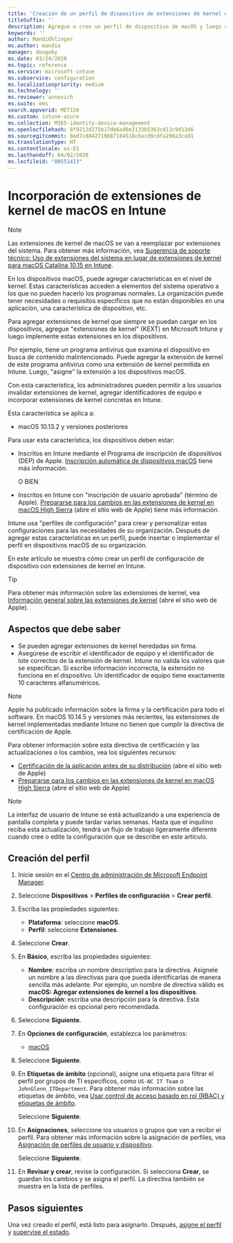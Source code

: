 ```yaml
---
title: 'Creación de un perfil de dispositivo de extensiones de kernel de macOS con Microsoft Intune: Azure | Microsoft Docs'
titleSuffix: ''
description: Agregue o cree un perfil de dispositivo de macOS y luego configure extensiones de kernel para permitir que el usuario invalide, agregue un identificador de equipo y un lote y un identificador de equipo en Microsoft Intune.
keywords: ''
author: MandiOhlinger
ms.author: mandia
manager: dougeby
ms.date: 03/24/2020
ms.topic: reference
ms.service: microsoft-intune
ms.subservice: configuration
ms.localizationpriority: medium
ms.technology: ''
ms.reviewer: annovich
ms.suite: ems
search.appverid: MET150
ms.custom: intune-azure
ms.collection: M365-identity-device-management
ms.openlocfilehash: 8f9212d275b17db6a40e3133b5363cd13c9d13d6
ms.sourcegitcommit: 0ad7cd842719887184510c6acd9cdfa290a3ca91
ms.translationtype: HT
ms.contentlocale: es-ES
ms.lasthandoff: 04/02/2020
ms.locfileid: "80551413"
---
```

# <a name="add-macos-kernel-extensions-in-intune"></a>Incorporación de extensiones de kernel de macOS en Intune

> [!NOTE]
> Las extensiones de kernel de macOS se van a reemplazar por extensiones del sistema. Para obtener más información, vea [Sugerencia de soporte técnico: Uso de extensiones del sistema en lugar de extensiones de kernel para macOS Catalina 10.15 en Intune](https://techcommunity.microsoft.com/t5/intune-customer-success/support-tip-using-system-extensions-instead-of-kernel-extensions/ba-p/1191413).

En los dispositivos macOS, puede agregar características en el nivel de kernel. Estas características acceden a elementos del sistema operativo a los que no pueden hacerlo los programas normales. La organización puede tener necesidades o requisitos específicos que no están disponibles en una aplicación, una característica de dispositivo, etc. 

Para agregar extensiones de kernel que siempre se puedan cargar en los dispositivos, agregue "extensiones de kernel" (KEXT) en Microsoft Intune y luego implemente estas extensiones en los dispositivos.

Por ejemplo, tiene un programa antivirus que examina el dispositivo en busca de contenido malintencionado. Puede agregar la extensión de kernel de este programa antivirus como una extensión de kernel permitida en Intune. Luego, "asigne" la extensión a los dispositivos macOS.

Con esta característica, los administradores pueden permitir a los usuarios invalidar extensiones de kernel, agregar identificadores de equipo e incorporar extensiones de kernel concretas en Intune.

Esta característica se aplica a:

- macOS 10.13.2 y versiones posteriores

Para usar esta característica, los dispositivos deben estar:

- Inscritos en Intune mediante el Programa de inscripción de dispositivos (DEP) de Apple. [Inscripción automática de dispositivos macOS](../enrollment/device-enrollment-program-enroll-macos.md) tiene más información.

  O BIEN

- Inscritos en Intune con "inscripción de usuario aprobada" (término de Apple). [Prepararse para los cambios en las extensiones de kernel en macOS High Sierra](https://support.apple.com/en-us/HT208019) (abre el sitio web de Apple) tiene más información.

Intune usa "perfiles de configuración" para crear y personalizar estas configuraciones para las necesidades de su organización. Después de agregar estas características en un perfil, puede insertar o implementar el perfil en dispositivos macOS de su organización.

En este artículo se muestra cómo crear un perfil de configuración de dispositivo con extensiones de kernel en Intune.

> [!TIP]
> Para obtener más información sobre las extensiones de kernel, vea [Información general sobre las extensiones de kernel](https://developer.apple.com/library/archive/documentation/Darwin/Conceptual/KernelProgramming/Extend/Extend.html) (abre el sitio web de Apple).

## <a name="what-you-need-to-know"></a>Aspectos que debe saber

- Se pueden agregar extensiones de kernel heredadas sin firma.
- Asegúrese de escribir el identificador de equipo y el identificador de lote correctos de la extensión de kernel. Intune no valida los valores que se especifican. Si escribe información incorrecta, la extensión no funciona en el dispositivo. Un identificador de equipo tiene exactamente 10 caracteres alfanuméricos. 

> [!NOTE]
> Apple ha publicado información sobre la firma y la certificación para todo el software. En macOS 10.14.5 y versiones más recientes, las extensiones de kernel implementadas mediante Intune no tienen que cumplir la directiva de certificación de Apple.
>
> Para obtener información sobre esta directiva de certificación y las actualizaciones o los cambios, vea los siguientes recursos:
>
> - [Certificación de la aplicación antes de su distribución](https://developer.apple.com/documentation/security/notarizing_your_app_before_distribution) (abre el sitio web de Apple) 
> - [Prepararse para los cambios en las extensiones de kernel en macOS High Sierra](https://support.apple.com/en-us/HT208019) (abre el sitio web de Apple)

> [!NOTE]
> La interfaz de usuario de Intune se está actualizando a una experiencia de pantalla completa y puede tardar varias semanas. Hasta que el inquilino reciba esta actualización, tendrá un flujo de trabajo ligeramente diferente cuando cree o edite la configuración que se describe en este artículo.

## <a name="create-the-profile"></a>Creación del perfil

1. Inicie sesión en el [Centro de administración de Microsoft Endpoint Manager](https://go.microsoft.com/fwlink/?linkid=2109431).
2. Seleccione **Dispositivos** > **Perfiles de configuración** > **Crear perfil**.
3. Escriba las propiedades siguientes:

    - **Plataforma**: seleccione **macOS**.
    - **Perfil**: seleccione **Extensiones**.

4. Seleccione **Crear**.
5. En **Básico**, escriba las propiedades siguientes:

    - **Nombre**: escriba un nombre descriptivo para la directiva. Asígnele un nombre a las directivas para que pueda identificarlas de manera sencilla más adelante. Por ejemplo, un nombre de directiva válido es **macOS: Agregar extensiones de kernel a los dispositivos**.
    - **Descripción**: escriba una descripción para la directiva. Esta configuración es opcional pero recomendada.

6. Seleccione **Siguiente**.

7. En **Opciones de configuración**, establezca los parámetros:

    - [macOS](kernel-extensions-settings-macos.md)

8. Seleccione **Siguiente**.
9. En **Etiquetas de ámbito** (opcional), asigne una etiqueta para filtrar el perfil por grupos de TI específicos, como `US-NC IT Team` o `JohnGlenn_ITDepartment`. Para obtener más información sobre las etiquetas de ámbito, vea [Usar control de acceso basado en rol (RBAC) y etiquetas de ámbito](../fundamentals/scope-tags.md).

    Seleccione **Siguiente**.

10. En **Asignaciones**, seleccione los usuarios o grupos que van a recibir el perfil. Para obtener más información sobre la asignación de perfiles, vea [Asignación de perfiles de usuario y dispositivo](device-profile-assign.md).

    Seleccione **Siguiente**.

11. En **Revisar y crear**, revise la configuración. Si selecciona **Crear**, se guardan los cambios y se asigna el perfil. La directiva también se muestra en la lista de perfiles.

## <a name="next-steps"></a>Pasos siguientes

Una vez creado el perfil, está listo para asignarlo. Después, [asigne el perfil](device-profile-assign.md) y [supervise el estado](device-profile-monitor.md).
